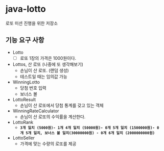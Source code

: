 # java-lotto
로또 미션 진행을 위한 저장소

## 기능 요구 사항
- Lotto
    -[ ] 로또 1장의 가격은 1000원이다.
- Lottos, 산 로또 (나중에 또 생각해보기)
    - 손님이 산 로또. (랜덤 생성)
    - 테스트일 때는 임의값 가능
- WinningLotto
    - 당첨 번호 입력
    - 보너스 볼
- LottoResult
    - 손님이 산 로또에서 당첨 통계를 갖고 있는 객체
- WinningRateCalculator
    - 손님이 산 로또의 수익률을 계산한다.
- LottoRank
    - **`3개 일치 (5000원)- 1개
      4개 일치 (50000원)- 0개
      5개 일치 (1500000원)- 0개
      5개 일치, 보너스 볼 일치(30000000원) - 0개
      6개 일치 (2000000000원)`**
- LottoSeller
    - 가격에 맞는 수량의 로또를 제공